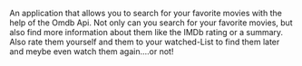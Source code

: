 An application that allows you to search for your favorite movies with the help of the Omdb Api.
Not only can you search for your favorite movies, but also find more information about them like the IMDb rating or a summary.
Also rate them yourself and them to your watched-List to find them later and meybe even watch them again....or not!
